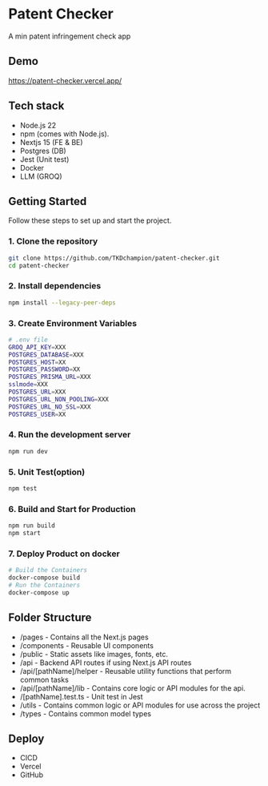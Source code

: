 # Patent Checker

A min patent infringement check app

## Demo

https://patent-checker.vercel.app/

## Tech stack

- Node.js 22
- npm (comes with Node.js).
- Nextjs 15 (FE & BE)
- Postgres (DB)
- Jest (Unit test)
- Docker
- LLM (GROQ)

## Getting Started

Follow these steps to set up and start the project.

### 1. Clone the repository

```bash
git clone https://github.com/TKDchampion/patent-checker.git
cd patent-checker
```

### 2. Install dependencies

```bash
npm install --legacy-peer-deps
```

### 3. Create Environment Variables

```bash
# .env file
GROQ_API_KEY=XXX
POSTGRES_DATABASE=XXX
POSTGRES_HOST=XX
POSTGRES_PASSWORD=XX
POSTGRES_PRISMA_URL=XXX
sslmode=XXX
POSTGRES_URL=XXX
POSTGRES_URL_NON_POOLING=XXX
POSTGRES_URL_NO_SSL=XXX
POSTGRES_USER=XX
```

### 4. Run the development server

```bash
npm run dev
```

### 5. Unit Test(option)

```bash
npm test
```

### 6. Build and Start for Production

```bash
npm run build
npm start
```

### 7. Deploy Product on docker

```bash
# Build the Containers
docker-compose build
# Run the Containers
docker-compose up
```

## Folder Structure

- /pages - Contains all the Next.js pages
- /components - Reusable UI components
- /public - Static assets like images, fonts, etc.
- /api - Backend API routes if using Next.js API routes
- /api/[pathName]/helper - Reusable utility functions that perform common tasks
- /api/[pathName]/lib - Contains core logic or API modules for the api.
- /[pathName].test.ts - Unit test in Jest
- /utils - Contains common logic or API modules for use across the project
- /types - Contains common model types

## Deploy

- CICD
- Vercel
- GitHub
